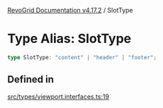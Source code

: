 [RevoGrid Documentation v4.17.2](README.md) / SlotType

# Type Alias: SlotType

```ts
type SlotType: "content" | "header" | "footer";
```

## Defined in

[src/types/viewport.interfaces.ts:19](https://github.com/revolist/revogrid/blob/ce71b2a267b00cca0f999dcb05c4c4637765259a/src/types/viewport.interfaces.ts#L19)
